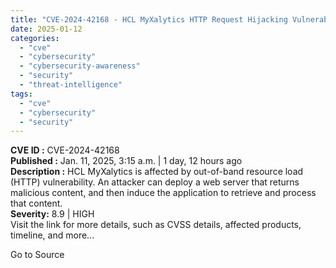 ```yaml
---
title: "CVE-2024-42168 - HCL MyXalytics HTTP Request Hijacking Vulnerability"
date: 2025-01-12
categories: 
  - "cve"
  - "cybersecurity"
  - "cybersecurity-awareness"
  - "security"
  - "threat-intelligence"
tags: 
  - "cve"
  - "cybersecurity"
  - "security"
---
```


**CVE ID :** CVE-2024-42168  
**Published :** Jan. 11, 2025, 3:15 a.m. | 1 day, 12 hours ago  
**Description :** HCL MyXalytics is affected by out-of-band resource load (HTTP) vulnerability. An attacker can deploy a web server that returns malicious content, and then induce the application to retrieve and process that content.  
**Severity:** 8.9 | HIGH  
Visit the link for more details, such as CVSS details, affected products, timeline, and more...

Go to Source
